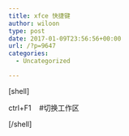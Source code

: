 ```yaml
---
title: xfce 快捷键
author: wiloon
type: post
date: 2017-01-09T23:56:56+00:00
url: /?p=9647
categories:
  - Uncategorized

---
```

[shell]

ctrl+F1    #切换工作区

[/shell]